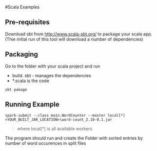 #Scala Examples

## Pre-requisites

Download sbt from http://www.scala-sbt.org/ to package your scala app. (Thie initial run of this tool will download a number of dependencies)

## Packaging
Go to the folder with your scala project and run 

* build. sbt - manages the dependencies
* *.scala is the code

```
sbt pakage 
```

## Running Example

```
spark-submit --class main.WordCounter --master local[*]  <YOUR_BUILT_JAR_LOCATION>\word-count_2.10-0.1.jar
```
> where local[*] is all available workers

The program should run and create the Folder with sorted entries by number of word occurences in split files
